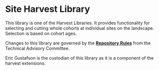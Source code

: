 # Site Harvest Library

This library is one of the Harvest Libraries. It provides functionality for selecting and cutting whole cohorts at individual sites on the landscape.  Selection is based on cohort ages.

Changes to this library are governed by the [**Repository Rules**](https://sites.google.com/site/landismodel/developers/developers-blog/repositoryrulesfromthetechnicaladvisorycommittee) from the Technical Advisory Committee.

Eric Gustafson is the custodian of this library as it is a component of the harvest extensions.
